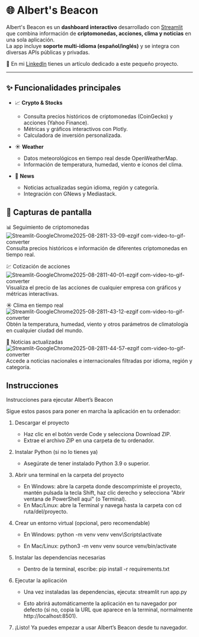 # 🌐 Albert's Beacon

Albert's Beacon es un **dashboard interactivo** desarrollado con [Streamlit](https://streamlit.io/) que combina información de **criptomonedas, acciones, clima y noticias** en una sola aplicación.  
La app incluye **soporte multi-idioma (español/inglés)** y se integra con diversas APIs públicas y privadas.

📄 En mi [LinkedIn](https://www.linkedin.com/in/tuusuario/) tienes un artículo dedicado a este pequeño proyecto.

---

## ✨ Funcionalidades principales

- 📈 **Crypto & Stocks**  
  - Consulta precios históricos de criptomonedas (CoinGecko) y acciones (Yahoo Finance).  
  - Métricas y gráficos interactivos con Plotly.  
  - Calculadora de inversión personalizada.  

- ☀️ **Weather**  
  - Datos meteorológicos en tiempo real desde OpenWeatherMap.  
  - Información de temperatura, humedad, viento e íconos del clima.  

- 📰 **News**  
  - Noticias actualizadas según idioma, región y categoría.  
  - Integración con GNews y Mediastack.  

## 📸 Capturas de pantalla

📊 Seguimiento de criptomonedas
![Streamlit-GoogleChrome2025-08-2811-33-09-ezgif com-video-to-gif-converter](https://github.com/user-attachments/assets/e6e3e671-7c21-4229-9bc1-ffd5dd40eb2b)
Consulta precios históricos e información de diferentes criptomonedas en tiempo real.

💹 Cotización de acciones
![Streamlit-GoogleChrome2025-08-2811-40-01-ezgif com-video-to-gif-converter](https://github.com/user-attachments/assets/acf5d24a-2bbf-49d3-813b-8baa4b212fb6)
Visualiza el precio de las acciones de cualquier empresa con gráficos y métricas interactivas.

☀️ Clima en tiempo real
![Streamlit-GoogleChrome2025-08-2811-43-12-ezgif com-video-to-gif-converter](https://github.com/user-attachments/assets/59ebb2aa-ed5b-4d0d-bd37-2f5c920767e4)
Obtén la temperatura, humedad, viento y otros parámetros de climatología en cualquier ciudad del mundo.

📰 Noticias actualizadas
![Streamlit-GoogleChrome2025-08-2811-44-57-ezgif com-video-to-gif-converter](https://github.com/user-attachments/assets/b0310d16-f711-40d4-b831-de5162cd5559)
Accede a noticias nacionales e internacionales filtradas por idioma, región y categoría.


## Instrucciones
Instrucciones para ejecutar Albert’s Beacon

Sigue estos pasos para poner en marcha la aplicación en tu ordenador:

1. Descargar el proyecto
   - Haz clic en el botón verde Code y selecciona Download ZIP.
   - Extrae el archivo ZIP en una carpeta de tu ordenador.

2. Instalar Python (si no lo tienes ya)
   - Asegúrate de tener instalado Python 3.9 o superior.

3. Abrir una terminal en la carpeta del proyecto
   - En Windows: abre la carpeta donde descomprimiste el proyecto, mantén pulsada la tecla Shift, haz clic derecho y selecciona "Abrir ventana de PowerShell aquí" (o Terminal).
   - En Mac/Linux: abre la Terminal y navega hasta la carpeta con cd ruta/del/proyecto.

4. Crear un entorno virtual (opcional, pero recomendable)
   - En Windows:
     python -m venv venv
     venv\Scripts\activate

   - En Mac/Linux:
     python3 -m venv venv
     source venv/bin/activate

5. Instalar las dependencias necesarias
   - Dentro de la terminal, escribe:
     pip install -r requirements.txt

6. Ejecutar la aplicación
   - Una vez instaladas las dependencias, ejecuta:
     streamlit run app.py

   - Esto abrirá automáticamente la aplicación en tu navegador por defecto (si no, copia la URL que aparece en la terminal, normalmente http://localhost:8501).

7. ¡Listo!
   Ya puedes empezar a usar Albert’s Beacon desde tu navegador.

